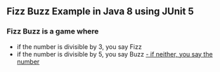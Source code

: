 ## Fizz Buzz Example in Java 8 using JUnit 5

### Fizz Buzz is a game where
- if the number is divisible by 3, you say Fizz
- if the number is divisible by 5, you say Buzz
[- if neither, you say the number](https://github.com/TechPrimers/jenkins-example.git)

